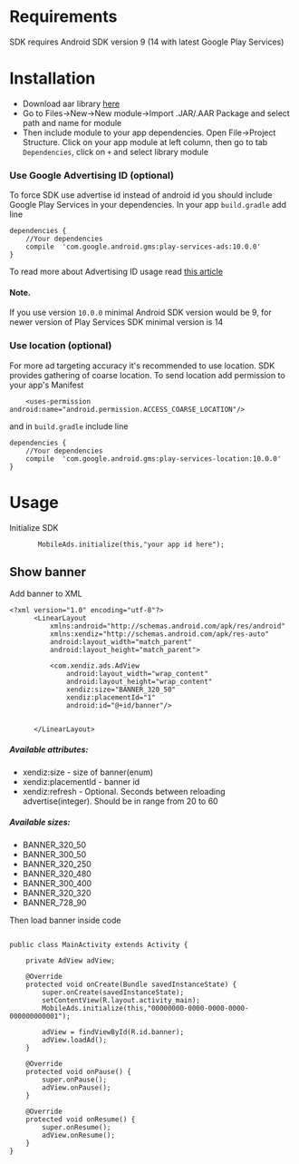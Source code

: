 # Requirements
SDK requires Android SDK version 9 (14 with latest Google Play Services)
# Installation
* Download aar library [here](advertise/advertise-release.aar)
* Go to Files->New->New module->Import .JAR/.AAR Package and select path and name for module
* Then include module to your app dependencies. Open File->Project Structure. Click on your app module at left column, then go to tab `Dependencies`, click on `+` and select library module
### Use Google Advertising ID (optional)
To force SDK use advertise id instead of android id you should include Google Play Services in your dependencies. 
In your app `build.gradle` add line
```
dependencies {
    //Your dependencies
    compile  'com.google.android.gms:play-services-ads:10.0.0'
}
```
To read more about Advertising ID usage read [this article](http://www.androiddocs.com/google/play-services/id.html)
#### Note. 
If you use version `10.0.0` minimal Android SDK version would be 9, for newer version of Play Services SDK minimal version is 14
### Use location (optional)
For more ad targeting accuracy it's recommended to use location. SDK provides gathering of coarse location. To send location add permission to your app's Manifest
```
    <uses-permission android:name="android.permission.ACCESS_COARSE_LOCATION"/>
```
and in `build.gradle` include line
```
dependencies {
    //Your dependencies
    compile  'com.google.android.gms:play-services-location:10.0.0'
}
```

# Usage
Initialize SDK
 ```    
        MobileAds.initialize(this,"your app id here");
 ```

## Show banner

 Add banner to XML
 ```
 <?xml version="1.0" encoding="utf-8"?>
       <LinearLayout 
           xmlns:android="http://schemas.android.com/apk/res/android"
           xmlns:xendiz="http://schemas.android.com/apk/res-auto"
           android:layout_width="match_parent"
           android:layout_height="match_parent">
       
           <com.xendiz.ads.AdView
               android:layout_width="wrap_content"
               android:layout_height="wrap_content"
               xendiz:size="BANNER_320_50"
               xendiz:placementId="1"
               android:id="@+id/banner"/>
       
       
       </LinearLayout>
 ```
 
 
 ##### Available attributes:
* xendiz:size - size of banner(enum)
* xendiz:placementId - banner id
* xendiz:refresh - Optional. Seconds between reloading advertise(integer). Should be in range from 20 to 60
 
 ##### Available sizes:
* BANNER_320_50
* BANNER_300_50
* BANNER_320_250
* BANNER_320_480
* BANNER_300_400
* BANNER_320_320
* BANNER_728_90

Then load banner inside code

```

public class MainActivity extends Activity {

    private AdView adView;

    @Override
    protected void onCreate(Bundle savedInstanceState) {
        super.onCreate(savedInstanceState);
        setContentView(R.layout.activity_main);
        MobileAds.initialize(this,"00000000-0000-0000-0000-000000000001");

        adView = findViewById(R.id.banner);
        adView.loadAd();
    }

    @Override
    protected void onPause() {
        super.onPause();
        adView.onPause();
    }

    @Override
    protected void onResume() {
        super.onResume();
        adView.onResume();
    }
}
```
 